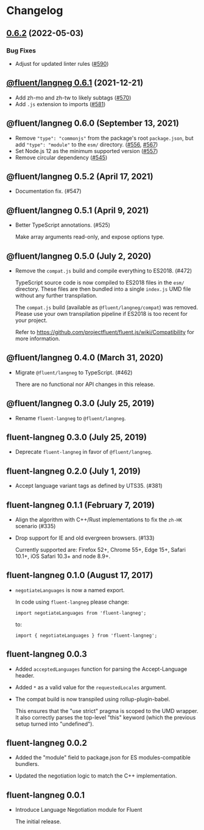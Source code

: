 # Changelog

## [0.6.2](https://github.com/projectfluent/fluent.js/compare/@fluent/langneg@0.6.1...@fluent/langneg@0.6.2) (2022-05-03)

### Bug Fixes

- Adjust for updated linter rules ([#590](https://github.com/projectfluent/fluent.js/pull/590))

## [@fluent/langneg 0.6.1](https://github.com/projectfluent/fluent.js/compare/@fluent/langneg@0.6.0...@fluent/langneg@0.6.1) (2021-12-21)

- Add zh-mo and zh-tw to likely subtags
  ([#570](https://github.com/projectfluent/fluent.js/pull/570))
- Add `.js` extension to imports
  ([#581](https://github.com/projectfluent/fluent.js/pull/581))

## @fluent/langneg 0.6.0 (September 13, 2021)

- Remove `"type": "commonjs"` from the package's root `package.json`, but add
  `"type": "module"` to the `esm/` directory.
  ([#556](https://github.com/projectfluent/fluent.js/pull/556),
  [#567](https://github.com/projectfluent/fluent.js/pull/567))
- Set Node.js 12 as the minimum supported version
  ([#557](https://github.com/projectfluent/fluent.js/pull/557))
- Remove circular dependency
  ([#545](https://github.com/projectfluent/fluent.js/pull/545))

## @fluent/langneg 0.5.2 (April 17, 2021)

- Documentation fix. (#547)

## @fluent/langneg 0.5.1 (April 9, 2021)

- Better TypeScript annotations. (#525)

  Make array arguments read-only, and expose options type.

## @fluent/langneg 0.5.0 (July 2, 2020)

- Remove the `compat.js` build and compile everything to ES2018. (#472)

  TypeScript source code is now compiled to ES2018 files in the `esm/`
  directory. These files are then bundled into a single `index.js` UMD file
  without any further transpilation.

  The `compat.js` build (available as `@fluent/langneg/compat`) was removed.
  Please use your own transpilation pipeline if ES2018 is too recent for
  your project.

  Refer to https://github.com/projectfluent/fluent.js/wiki/Compatibility
  for more information.

## @fluent/langneg 0.4.0 (March 31, 2020)

- Migrate `@fluent/langneg` to TypeScript. (#462)

  There are no functional nor API changes in this release.

## @fluent/langneg 0.3.0 (July 25, 2019)

- Rename `fluent-langneg` to `@fluent/langneg`.

## fluent-langneg 0.3.0 (July 25, 2019)

- Deprecate `fluent-langneg` in favor of `@fluent/langneg`.

## fluent-langneg 0.2.0 (July 1, 2019)

- Accept language variant tags as defined by UTS35. (#381)

## fluent-langneg 0.1.1 (February 7, 2019)

- Align the algorithm with C++/Rust implementations to fix the `zh-HK` scenario (#335)

- Drop support for IE and old evergreen browsers. (#133)

  Currently supported are: Firefox 52+, Chrome 55+, Edge 15+, Safari 10.1+,
  iOS Safari 10.3+ and node 8.9+.

## fluent-langneg 0.1.0 (August 17, 2017)

- `negotiateLanguages` is now a named export.

  In code using `fluent-langneg` please change:

      import negotiateLanguages from 'fluent-langneg';

  to:

      import { negotiateLanguages } from 'fluent-langneg';

## fluent-langneg 0.0.3

- Added `acceptedLanguages` function for parsing the Accept-Language header.

- Added `*` as a valid value for the `requestedLocales` argument.

- The compat build is now transpiled using rollup-plugin-babel.

  This ensures that the "use strict" pragma is scoped to the UMD wrapper. It
  also correctly parses the top-level "this" keyword (which the previous
  setup turned into "undefined").

## fluent-langneg 0.0.2

- Added the "module" field to package.json for ES modules-compatible
  bundlers.

- Updated the negotiation logic to match the C++ implementation.

## fluent-langneg 0.0.1

- Introduce Language Negotiation module for Fluent

  The initial release.
